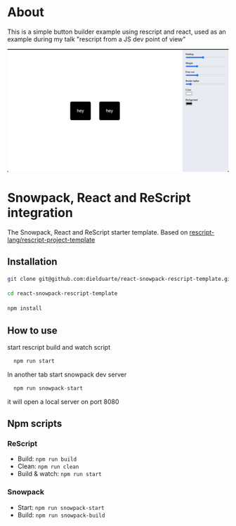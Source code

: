 # About
This is a simple button builder example using rescript and react, used as an example during my talk "rescript from a JS dev point of view"

<img src="./image.png" alt="image showing how the button builder looks like">

# Snowpack, React and ReScript integration

The Snowpack, React and ReScript starter template. Based on [rescript-lang/rescript-project-template](https://github.com/rescript-lang/rescript-project-template)

## Installation

```sh
git clone git@github.com:dielduarte/react-snowpack-rescript-template.git

cd react-snowpack-rescript-template

npm install
```
## How to use

start rescript build and watch script

```js
  npm run start
```

In another tab start snowpack dev server

```js
  npm run snowpack-start
```

it will open a local server on port 8080

## Npm scripts

### ReScript

- Build: `npm run build`
- Clean: `npm run clean`
- Build & watch: `npm run start`

### Snowpack

- Start: `npm run snowpack-start`
- Build: `npm run snowpack-build`

